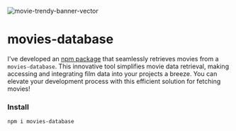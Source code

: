 ![movie-trendy-banner-vector](https://github.com/jitenderji1137/movies-database/assets/113350806/f3b02e01-957b-4a94-866e-047a229927ee)

# movies-database
I've developed an [npm package](https://www.npmjs.com/package/movies-database) that seamlessly retrieves movies from a `movies-database`. This innovative tool simplifies movie data retrieval, making accessing and integrating film data into your projects a breeze. You can elevate your development process with this efficient solution for fetching movies! 

### Install

```bash
npm i movies-database
```
